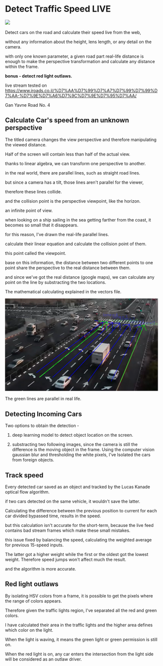 # Detect Traffic Speed LIVE

[![](http://img.youtube.com/vi/CtSznvnyVSw/0.jpg)](http://www.youtube.com/watch?v=CtSznvnyVSw "Detect Traffic Speed LIVE")

Detect cars on the road and calculate their speed live from the web,

without any information about the height, lens length, or any detail on the camera.

with only one known parameter, a given road part real-life distance is enough to make the perspective transformation and calculate any distance within the frame.

**bonus - detect red light outlaws.**

live stream tested on https://www.iroads.co.il/%D7%AA%D7%99%D7%A7%D7%99%D7%99%D7%AA-%D7%9E%D7%A6%D7%9C%D7%9E%D7%95%D7%AA/

Gan Yavne Road No. 4

## Calculate Car's speed from an unknown perspective

The titled camera changes the view perspective and therefore manipulating the viewed distance.

Half of the screen will contain less than half of the actual view.

thanks to linear algebra, we can transform one perspective to another.

in the real world, there are parallel lines, such as straight road lines.

but since a camera has a tilt, those lines aren't parallel for the viewer,

therefore these lines collide.

and the collision point is the perspective viewpoint, like the horizon.

an infinite point of view.

when looking on a ship sailing in the sea getting farther from the coast, it becomes so small that it disappears.

for this reason, I've drawn the real-life parallel lines.

calculate their linear equation and calculate the collision point of them.

this point called the viewpoint.

base on this information, the distance between two different points to one point share the perspective to the real distance between them.

and since we've got the real distance (google maps), we can calculate any point on the line by substracting the two locations.

The mathematical calculating explained in the vectors file.

![Perspective lines](https://github.com/davidkpn/road-speed-traffic-camera/blob/master/arrows.png "Perspective lines, View point is out of view")

The green lines are parallel in real life.

## Detecting Incoming Cars

Two options to obtain the detection -

1. deep learning model to detect object location on the screen.

2. substracting two following images, since the camera is still the difference is the moving object in the frame. Using the computer vision gaussian blur and thresholding the white pixels, I've Isolated the cars from foreign objects.

## Track speed

Every detected car saved as an object and tracked by the Lucas Kanade optical flow algorithm.

if two cars detected on the same vehicle, it wouldn't save the latter.

Calculating the difference between the previous position to current for each car divided bypassed time, results in the speed.

but this calculation isn't accurate for the short-term, because the live feed contains bad stream frames which make these small mistakes.

this issue fixed by balancing the speed, calculating the weighted average for previous 15-speed inputs.

The latter got a higher weight while the first or the oldest got the lowest weight. Therefore speed jumps won't affect much the result.

and the algorithm is more accurate.

## Red light outlaws

By isolating HSV colors from a frame, it is possible to get the pixels where the range of colors appears.

Therefore given the traffic lights region, I've separated all the red and green colors.

I have calculated their area in the traffic lights and the higher area defines which color on the light.

When the light is waving, it means the green light or green permission is still on.

When the red light is on, any car enters the intersection from the light side will be considered as an outlaw driver.
